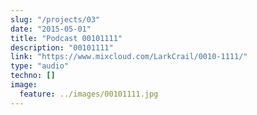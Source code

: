```yaml
---
slug: "/projects/03"
date: "2015-05-01"
title: "Podcast 00101111"
description: "00101111"
link: "https://www.mixcloud.com/LarkCrail/0010-1111/"
type: "audio"
techno: []
image:
  feature: ../images/00101111.jpg
---
```

